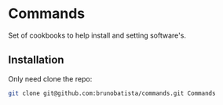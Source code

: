 # Commands

Set of cookbooks to help install and setting software's.

## Installation

Only need clone the repo:

```bash
git clone git@github.com:brunobatista/commands.git Commands
```
